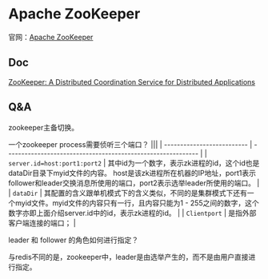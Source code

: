 # Apache ZooKeeper

官网：[Apache ZooKeeper](http://zookeeper.apache.org/)

## Doc

[ZooKeeper: A Distributed Coordination Service for Distributed Applications](http://zookeeper.apache.org/doc/r3.6.0/zookeeperOver.html#ch_DesignOverview)

## Q&A

zookeeper主备切换。

一个zookeeper process需要侦听三个端口？
|||
| -------------------------- | ------------------------------------------------------------ |
| `server.id=host:port1:port2` | 其中id为一个数字，表示zk进程的id，这个id也是dataDir目录下myid文件的内容。   host是该zk进程所在机器的IP地址，port1表示follower和leader交换消息所使用的端口，port2表示选举leader所使用的端口。 |
| `dataDir`                  | 其配置的含义跟单机模式下的含义类似，不同的是集群模式下还有一个myid文件。myid文件的内容只有一行，且内容只能为1 - 255之间的数字，这个数字亦即上面介绍server.id中的id，表示zk进程的id。 |
| `Clientport`               | 是指外部客户端连接的端口；                                   |



leader 和 follower 的角色如何进行指定？

与redis不同的是，zookeeper中，leader是由选举产生的，而不是由用户直接进行指定。